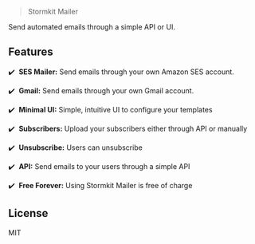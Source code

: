 > Stormkit Mailer

Send automated emails through a simple API or UI.

## Features

✔️ &nbsp;**SES Mailer:** Send emails through your own Amazon SES account.

✔️ &nbsp;**Gmail:** Send emails through your own Gmail account.

✔️ &nbsp;**Minimal UI:** Simple, intuitive UI to configure your templates

✔️ &nbsp;**Subscribers:** Upload your subscribers either through API or manually

✔️ &nbsp;**Unsubscribe:** Users can unsubscribe

✔️ &nbsp;**API:** Send emails to your users through a simple API

✔️ &nbsp;**Free Forever:** Using Stormkit Mailer is free of charge

## License

MIT
